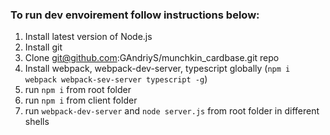 ### To run dev envoirement follow instructions below: 
1. Install latest version of Node.js
2. Install git 
3. Clone git@github.com:GAndriyS/munchkin_cardbase.git repo
4. Install webpack, webpack-dev-server, typescript globally (`npm i webpack webpack-sev-server typescript -g`)
5. run `npm i` from root folder
6. run `npm i` from client folder
7. run `webpack-dev-server` and `node server.js` from root folder in different shells